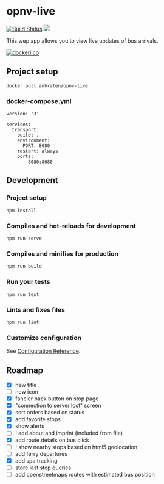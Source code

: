 # opnv-live

[![Build Status](https://travis-ci.org/Garogat/opnv-live.svg?branch=master)](https://travis-ci.org/Garogat/opnv-live)
[![](https://images.microbadger.com/badges/image/anbraten/opnv-live.svg)](https://microbadger.com/images/anbraten/opnv-live "Get your own image badge on microbadger.com")

This wep app allows you to view live updates of bus arrivals.

[![dockeri.co](https://dockeri.co/image/anbraten/opnv-live)](https://hub.docker.com/r/anbraten/opnv-live)

## Project setup
```
docker pull anbraten/opnv-live
```

### docker-compose.yml
```
version: '3'

services:
  transport:
    build: .
    environment:
      PORT: 8080
    restart: always
    ports:
      - 8080:8080
```

## Development

### Project setup
```
npm install
```

### Compiles and hot-reloads for development
```
npm run serve
```

### Compiles and minifies for production
```
npm run build
```

### Run your tests
```
npm run test
```

### Lints and fixes files
```
npm run lint
```

### Customize configuration
See [Configuration Reference](https://cli.vuejs.org/config/).


## Roadmap
- [x] new title
- [ ] new icon
- [x] fancier back button on stop page
- [x] "connection to server lost" screen
- [x] sort orders based on status
- [x] add favorite stops
- [x] show alerts
- [ ] ! add about and imprint (included from file)
- [x] add route details on bus click
- [ ] ! show nearby stops based on html5 geolocation
- [ ] add ferry departures
- [x] add spa tracking
- [ ] store last stop queries
- [ ] add openstreetmaps routes with estimated bus position
